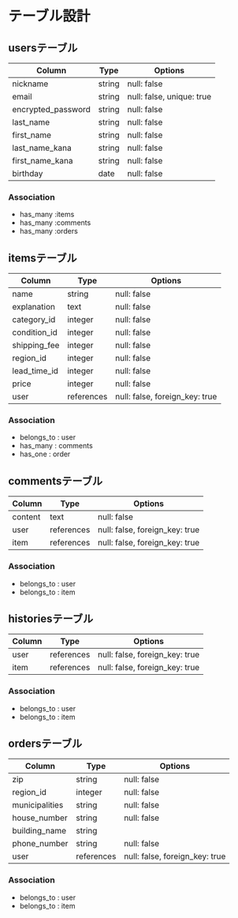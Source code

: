 # テーブル設計

## usersテーブル
| Column             | Type   | Options                   |
| ------------------ | ------ | ------------------------- |
| nickname           | string | null: false               |
| email              | string | null: false, unique: true |
| encrypted_password | string | null: false               |
| last_name          | string | null: false               |
| first_name         | string | null: false               |
| last_name_kana     | string | null: false               |
| first_name_kana    | string | null: false               |
| birthday           | date   | null: false               |

### Association

- has_many   :items
- has_many   :comments
- has_many   :orders


## itemsテーブル
| Column             | Type       | Options                         |
| ------------------ | ---------- | ------------------------------- |
| name               | string     | null: false                     |
| explanation        | text       | null: false                     |
| category_id        | integer    | null: false                     |
| condition_id       | integer    | null: false                     |
| shipping_fee       | integer    | null: false                     |
| region_id          | integer    | null: false                     |
| lead_time_id       | integer    | null: false                     |
| price              | integer    | null: false                     |
| user               | references | null: false, foreign_key: true  |

### Association

- belongs_to : user
- has_many   : comments
- has_one    : order


## commentsテーブル
| Column             | Type       | Options                        |
| ------------------ | ---------- | ------------------------------ |
| content            | text       | null: false                    |
| user               | references | null: false, foreign_key: true |
| item               | references | null: false, foreign_key: true |

### Association

- belongs_to : user
- belongs_to : item

## historiesテーブル
| Column             | Type       | Options                        |
| ------------------ | ---------- | ------------------------------ |
| user               | references | null: false, foreign_key: true |
| item               | references | null: false, foreign_key: true |

### Association

- belongs_to : user
- belongs_to : item


## ordersテーブル
| Column             | Type       | Options                         |
| ------------------ | ---------- | ------------------------------- |
| zip                | string     | null: false                     |
| region_id          | integer    | null: false                     |
| municipalities     | string     | null: false                     |
| house_number       | string     | null: false                     |
| building_name      | string     |                                 |
| phone_number       | string     | null: false                     |
| user               | references | null: false, foreign_key: true  |

### Association

- belongs_to : user
- belongs_to : item
